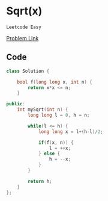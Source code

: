 # Sqrt(x)
`Leetcode Easy`

[Problem Link](https://leetcode.com/problems/sqrtx/)

## Code

```cpp
class Solution {

    bool f(long long x, int n) {
        return x*x <= n;
    }

public:
    int mySqrt(int n) {
        long long l = 0, h = n;

        while(l <= h) {
            long long x = l+(h-l)/2;

            if(f(x, n)) {
                l = ++x;
            } else {
                h = --x;
            }
        }

        return h;
    }
};
```
